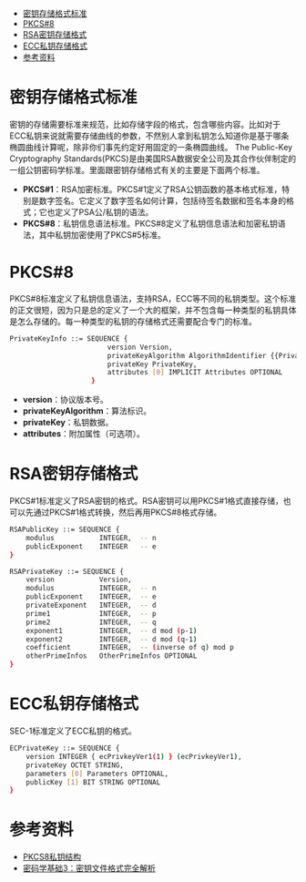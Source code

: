 - [密钥存储格式标准](#密钥存储格式标准)
- [PKCS#8](#pkcs8)
- [RSA密钥存储格式](#rsa密钥存储格式)
- [ECC私钥存储格式](#ecc私钥存储格式)
- [参考资料](#参考资料)

# 密钥存储格式标准

密钥的存储需要标准来规范，比如存储字段的格式，包含哪些内容。比如对于ECC私钥来说就需要存储曲线的参数，不然别人拿到私钥怎么知道你是基于哪条椭圆曲线计算呢，除非你们事先约定好用固定的一条椭圆曲线。
The Public-Key Cryptography Standards(PKCS)是由美国RSA数据安全公司及其合作伙伴制定的一组公钥密码学标准。里面跟密钥存储格式有关的主要是下面两个标准。

- **PKCS#1**：RSA加密标准。PKCS#1定义了RSA公钥函数的基本格式标准，特别是数字签名。它定义了数字签名如何计算，包括待签名数据和签名本身的格式；它也定义了PSA公/私钥的语法。
- **PKCS#8**：私钥信息语法标准。PKCS#8定义了私钥信息语法和加密私钥语法，其中私钥加密使用了PKCS#5标准。

# PKCS#8

PKCS#8标准定义了私钥信息语法，支持RSA，ECC等不同的私钥类型。这个标准的正文很短，因为只是总的定义了一个大的框架，并不包含每一种类型的私钥具体是怎么存储的。每一种类型的私钥的存储格式还需要配合专门的标准。

```bash
PrivateKeyInfo ::= SEQUENCE {
                        version Version,
                        privateKeyAlgorithm AlgorithmIdentifier {{PrivateKeyAlgorithms}},
                        privateKey PrivateKey,
                        attributes [0] IMPLICIT Attributes OPTIONAL 
                    }
```

- **version**：协议版本号。
- **privateKeyAlgorithm**：算法标识。
- **privateKey**：私钥数据。
- **attributes**：附加属性（可选项）。

# RSA密钥存储格式

PKCS#1标准定义了RSA密钥的格式。RSA密钥可以用PKCS#1格式直接存储，也可以先通过PKCS#1格式转换，然后再用PKCS#8格式存储。

```bash
RSAPublicKey ::= SEQUENCE {
    modulus           INTEGER,  -- n
    publicExponent    INTEGER   -- e
}

RSAPrivateKey ::= SEQUENCE {
    version           Version,
    modulus           INTEGER,  -- n
    publicExponent    INTEGER,  -- e
    privateExponent   INTEGER,  -- d
    prime1            INTEGER,  -- p
    prime2            INTEGER,  -- q
    exponent1         INTEGER,  -- d mod (p-1)
    exponent2         INTEGER,  -- d mod (q-1)
    coefficient       INTEGER,  -- (inverse of q) mod p
    otherPrimeInfos   OtherPrimeInfos OPTIONAL
}
```

# ECC私钥存储格式

SEC-1标准定义了ECC私钥的格式。

```bash
ECPrivateKey ::= SEQUENCE {
    version INTEGER { ecPrivkeyVer1(1) } (ecPrivkeyVer1),
    privateKey OCTET STRING,
    parameters [0] Parameters OPTIONAL,
    publicKey [1] BIT STRING OPTIONAL
}
```

# 参考资料

- [PKCS8私钥结构](https://blog.csdn.net/K0000000r/article/details/84101392)
- [密码学基础3：密钥文件格式完全解析](https://www.jianshu.com/p/ce7ab5f3f33a)
